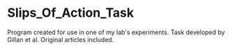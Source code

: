 # Slips_Of_Action_Task
Program created for use in one of my lab's experiments.  Task developed by Gillan et al. Original articles included.
